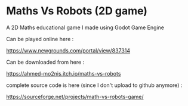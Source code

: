 # Maths Vs Robots (2D game)

A 2D Maths educational game I made using Godot Game Engine

Can be played online here : 

https://www.newgrounds.com/portal/view/837314

Can be downloaded from here :

https://ahmed-mo2nis.itch.io/maths-vs-robots

complete source code is here (since I don't upload to github anymore) :

https://sourceforge.net/projects/math-vs-robots-game/
